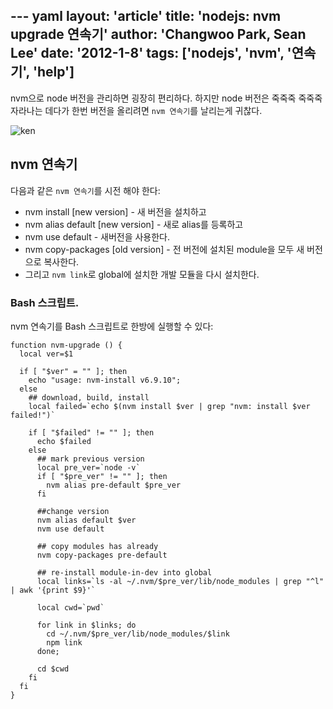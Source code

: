 --- yaml
layout: 'article'
title: 'nodejs: nvm upgrade 연속기'
author: 'Changwoo Park, Sean Lee'
date: '2012-1-8'
tags: ['nodejs', 'nvm', '연속기', 'help']
---

nvm으로 node 버전을 관리하면 굉장히 편리하다. 하지만 node 버전은 죽죽죽 죽죽죽 자라나는 데다가 한번 버전을 올리려면 `nvm 연속기`를 날리는게 귀찮다.

![ken](/articles/2012/nodejs-nvm/ken-waryoken.jpeg)

## nvm 연속기

다음과 같은 `nvm 연속기`를 시전 해야 한다:

 * nvm install [new version] - 새 버전을 설치하고
 * nvm alias default [new version] - 새로 alias를 등록하고
 * nvm use default - 새버전을 사용한다.
 * nvm copy-packages [old version] - 전 버전에 설치된 module을 모두 새 버전으로 복사한다.
 * 그리고 `nvm link`로 global에 설치한 개발 모듈을 다시 설치한다.

### Bash 스크립트.

nvm 연속기를 Bash 스크립트로 한방에 실행할 수 있다:

    function nvm-upgrade () {
      local ver=$1

      if [ "$ver" = "" ]; then
        echo "usage: nvm-install v6.9.10";
      else
        ## download, build, install
        local failed=`echo $(nvm install $ver | grep "nvm: install $ver failed!")`

        if [ "$failed" != "" ]; then
          echo $failed
        else
          ## mark previous version
          local pre_ver=`node -v`
          if [ "$pre_ver" != "" ]; then
            nvm alias pre-default $pre_ver
          fi  

          ##change version
          nvm alias default $ver
          nvm use default

          ## copy modules has already
          nvm copy-packages pre-default

          ## re-install module-in-dev into global
          local links=`ls -al ~/.nvm/$pre_ver/lib/node_modules | grep "^l" | awk '{print $9}'`

          local cwd=`pwd`

          for link in $links; do
            cd ~/.nvm/$pre_ver/lib/node_modules/$link
            npm link
          done;

          cd $cwd
        fi
      fi
    }

